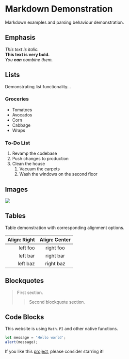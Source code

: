 # Markdown Demonstration

Markdown examples and parsing behaviour demonstration.

## Emphasis

*This text is italic.*  
**This text is very bold.**  
*You **can** combine them.*

## Lists

Demonstrating list functionality...

### Groceries

* Tomatoes
* Avocados
* Corn
* Cabbage
* Wraps

### To-Do List

1. Revamp the codebase
2. Push changes to production
3. Clean the house
    1. Vacuum the carpets
    2. Wash the windows on the second floor

## Images

![](/image/sample.png)

## Tables

Table demonstration with corresponding alignment options.

| Align: Right  | Align: Center |
| ------------: |:-------------:|
| left foo      | right foo     |
| left bar      | right bar     |
| left baz      | right baz     |

## Blockquotes

> First section.
>
>> Second blockquote section.

## Code Blocks

This website is using `Math.PI` and other native functions.

```javascript
let message = 'Hello world';
alert(message);
```

If you like this [project](https://798.pages.dev), please consider starring it!